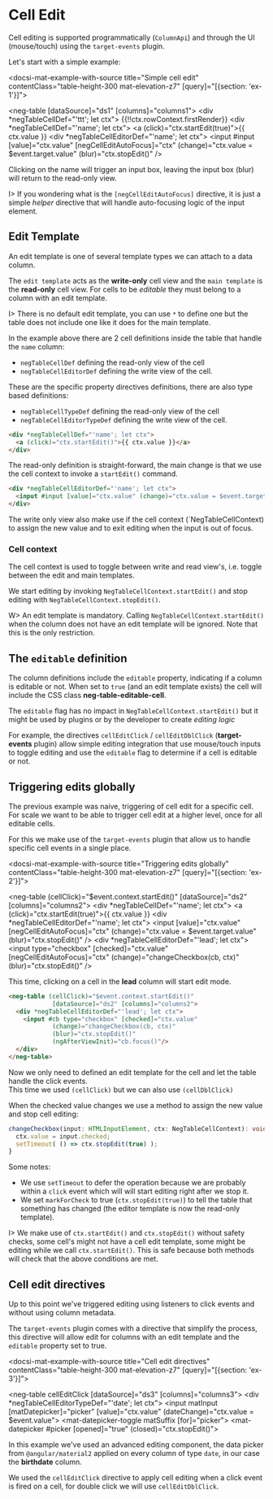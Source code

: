 # Cell Edit

Cell editing is supported programmatically (`ColumnApi`) and through the UI (mouse/touch) using the `target-events` plugin.

Let's start with a simple example:

<docsi-mat-example-with-source title="Simple cell edit" contentClass="table-height-300 mat-elevation-z7" [query]="[{section: 'ex-1'}]">
  <!--@neg-example:ex-1-->
  <neg-table [dataSource]="ds1" [columns]="columns1">
    <div *negTableCellDef="'ttt'; let ctx">
      {{!!ctx.rowContext.firstRender}}
    </div>
    <div *negTableCellDef="'name'; let ctx">
      <a (click)="ctx.startEdit(true)">{{ ctx.value }}</a>
    </div>
    <div *negTableCellEditorDef="'name'; let ctx">
      <input #input [value]="ctx.value" [negCellEditAutoFocus]="ctx" (change)="ctx.value = $event.target.value" (blur)="ctx.stopEdit()" />
    </div>
  </neg-table>
  <!--@neg-example:ex-1-->
</docsi-mat-example-with-source>

Clicking on the name will trigger an input box, leaving the input box (blur) will return to the read-only view.

I> If you wondering what is the `[negCellEditAutoFocus]` directive, it is just a simple *helper* directive that will handle auto-focusing logic of
the input element.

## Edit Template

<p>An edit template is one of <a [routerLink]="['../..', 'concepts', 'column-templates']">several template types</a> we can attach to a data column.</p>

The `edit template` acts as the **write-only** cell view and the `main template` is the **read-only** cell view. For cells to be *editable* they
must belong to a column with an edit template.

I> There is no default edit template, you can use `*` to define one but the table does not include one like it does for the main template.

In the example above there are 2 cell definitions inside the table that handle the `name` column:

- `negTableCellDef` defining the read-only view of the cell
- `negTableCellEditorDef` defining the write view of the cell.

These are the specific property directives definitions, there are also type based definitions:

- `negTableCellTypeDef` defining the read-only view of the cell
- `negTableCellEditorTypeDef` defining the write view of the cell.

```html
<div *negTableCellDef="'name'; let ctx">
  <a (click)="ctx.startEdit()">{{ ctx.value }}</a>
</div>
```

The read-only definition is straight-forward, the main change is that we use the cell context to invoke a `startEdit()` command.

```html
<div *negTableCellEditorDef="'name'; let ctx">
  <input #input [value]="ctx.value" (change)="ctx.value = $event.target.value" (blur)="ctx.stopEdit()" (ngAfterViewInit)="input.focus()"/>
</div>
```

The write only view also make use if the cell context (`NegTableCellContext) to assign the new value and to exit editing when the input is out of focus.

### Cell context

The cell context is used to toggle between write and read view's, i.e. toggle between the edit and main templates.

We start editing by invoking `NegTableCellContext.startEdit()` and stop editing with `NegTableCellContext.stopEdit()`.

W> An edit template is mandatory. Calling `NegTableCellContext.startEdit()` when the column does not have an edit template will be ignored.
Note that this is the only restriction.

## The `editable` definition

The column definitions include the `editable` property, indicating if a column is editable or not.
When set to `true` (and an edit template exists) the cell will include the CSS class **neg-table-editable-cell**.

The `editable` flag has no impact in `NegTableCellContext.startEdit()` but it might be used by plugins or by the developer to
create *editing logic*

For example, the directives `cellEditClick` / `cellEditDblClick` (**target-events** plugin) allow simple editing integration that
use mouse/touch inputs to toggle editing and use the `editable` flag to determine if a cell is editable or not.

## Triggering edits globally

The previous example was naive, triggering of cell edit for a specific cell. For scale we want to be able to trigger cell edit
at a higher level, once for all editable cells.

For this we make use of the `target-events` plugin that allow us to handle specific cell events in a single place.

<docsi-mat-example-with-source title="Triggering edits globally" contentClass="table-height-300 mat-elevation-z7" [query]="[{section: 'ex-2'}]">
  <!--@neg-example:ex-2-->
  <neg-table (cellClick)="$event.context.startEdit()"
             [dataSource]="ds2" [columns]="columns2">
    <div *negTableCellDef="'name'; let ctx">
      <a (click)="ctx.startEdit(true)">{{ ctx.value }}</a>
    </div>
    <div *negTableCellEditorDef="'name'; let ctx">
      <input [value]="ctx.value" [negCellEditAutoFocus]="ctx" (change)="ctx.value = $event.target.value" (blur)="ctx.stopEdit()" />
    </div>
    <div *negTableCellEditorDef="'lead'; let ctx">
      <input type="checkbox" [checked]="ctx.value"
             [negCellEditAutoFocus]="ctx"
             (change)="changeCheckbox(cb, ctx)"
             (blur)="ctx.stopEdit()" />
    </div>
  </neg-table>
  <!--@neg-example:ex-2-->
</docsi-mat-example-with-source>

This time, clicking on a cell in the **lead** column will start edit mode.

```html
<neg-table (cellClick)="$event.context.startEdit()"
            [dataSource]="ds2" [columns]="columns2">
  <div *negTableCellEditorDef="'lead'; let ctx">
    <input #cb type="checkbox" [checked]="ctx.value"
            (change)="changeCheckbox(cb, ctx)"
            (blur)="ctx.stopEdit()"
            (ngAfterViewInit)="cb.focus()"/>
  </div>
</neg-table>
```

Now we only need to defined an edit template for the cell and let the table handle the click events.  
This time we used `(cellClick)` but we can also use `(cellDblClick)`

When the checked value changes we use a method to assign the new value and stop cell editing:

```typescript
changeCheckbox(input: HTMLInputElement, ctx: NegTableCellContext): void {
  ctx.value = input.checked;
  setTimeout( () => ctx.stopEdit(true) );
}
```

Some notes:

- We use `setTimeout` to defer the operation because we are probably within a `click` event which will will start editing right after we stop it.
- We set `markForCheck` to true (`ctx.stopEdit(true)`) to tell the table that something has changed (the editor template is now the read-only template).

I> We make use of `ctx.startEdit()` and `ctx.stopEdit()` without safety checks, some cell's might not have a cell edit template, some might be editing
while we call `ctx.startEdit()`. This is safe because both methods will check that the above conditions are met.

## Cell edit directives

Up to this point we've triggered editing using listeners to click events and without using column metadata.

The `target-events` plugin comes with a directive that simplify the process, this directive will allow edit for columns with an edit template and
the `editable` property set to true.

<docsi-mat-example-with-source title="Cell edit directives" contentClass="table-height-300 mat-elevation-z7" [query]="[{section: 'ex-3'}]">
  <!--@neg-example:ex-3-->
  <neg-table cellEditClick
             [dataSource]="ds3" [columns]="columns3">
    <div *negTableCellEditorTypeDef="'date'; let ctx">
      <mat-form-field>
        <input matInput [matDatepicker]="picker" [value]="ctx.value"
               (dateChange)="ctx.value = $event.value">
        <mat-datepicker-toggle matSuffix [for]="picker"></mat-datepicker-toggle>
        <mat-datepicker #picker [opened]="true" (closed)="ctx.stopEdit()"></mat-datepicker>
      </mat-form-field>
    </div>
  </neg-table>
  <!--@neg-example:ex-3-->
</docsi-mat-example-with-source>

In this example we've used an advanced editing component, the data picker from `@angular/material2` applied on every column
of type `date`, in our case the **birthdate** column.

We used the `cellEditClick` directive to apply cell editing when a click event is fired on a cell, for double click we will use `cellEditDblClick`.
